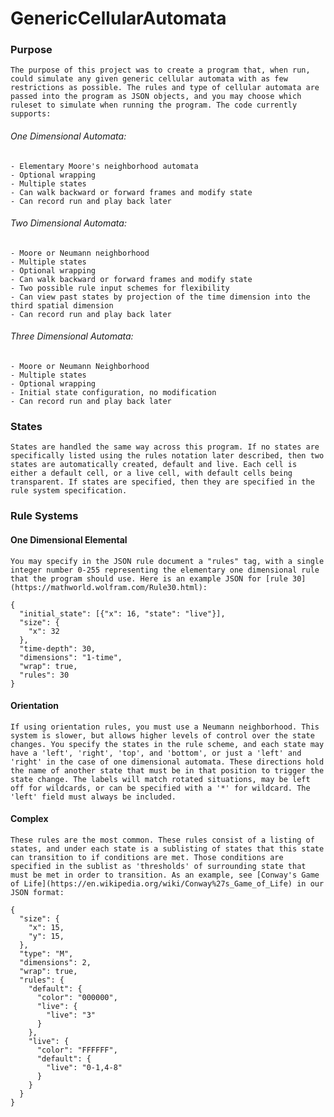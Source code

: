 # GenericCellularAutomata

### Purpose

	The purpose of this project was to create a program that, when run, could simulate any given generic cellular automata with as few restrictions as possible. The rules and type of cellular automata are passed into the program as JSON objects, and you may choose which ruleset to simulate when running the program. The code currently supports:

###### One Dimensional Automata:
	- Elementary Moore's neighborhood automata
	- Optional wrapping
	- Multiple states
	- Can walk backward or forward frames and modify state
	- Can record run and play back later
###### Two Dimensional Automata:
	- Moore or Neumann neighborhood
	- Multiple states
	- Optional wrapping
	- Can walk backward or forward frames and modify state
	- Two possible rule input schemes for flexibility
	- Can view past states by projection of the time dimension into the third spatial dimension
	- Can record run and play back later
###### Three Dimensional Automata:
	- Moore or Neumann Neighborhood
	- Multiple states
	- Optional wrapping
	- Initial state configuration, no modification
	- Can record run and play back later

### States
	States are handled the same way across this program. If no states are specifically listed using the rules notation later described, then two states are automatically created, default and live. Each cell is either a default cell, or a live cell, with default cells being transparent. If states are specified, then they are specified in the rule system specification.   

### Rule Systems

#### One Dimensional Elemental
	You may specify in the JSON rule document a "rules" tag, with a single integer number 0-255 representing the elementary one dimensional rule that the program should use. Here is an example JSON for [rule 30](https://mathworld.wolfram.com/Rule30.html): 
```
{
  "initial_state": [{"x": 16, "state": "live"}],
  "size": {
    "x": 32
  },
  "time-depth": 30,
  "dimensions": "1-time",
  "wrap": true,
  "rules": 30
}
```
#### Orientation
	If using orientation rules, you must use a Neumann neighborhood. This system is slower, but allows higher levels of control over the state changes. You specify the states in the rule scheme, and each state may have a 'left', 'right', 'top', and 'bottom', or just a 'left' and 'right' in the case of one dimensional automata. These directions hold the name of another state that must be in that position to trigger the state change. The labels will match rotated situations, may be left off for wildcards, or can be specified with a '*' for wildcard. The 'left' field must always be included.

#### Complex

	These rules are the most common. These rules consist of a listing of states, and under each state is a sublisting of states that this state can transition to if conditions are met. Those conditions are specified in the sublist as 'thresholds' of surrounding state that must be met in order to transition. As an example, see [Conway's Game of Life](https://en.wikipedia.org/wiki/Conway%27s_Game_of_Life) in our JSON format: 
	
	

```
{
  "size": {
    "x": 15,
    "y": 15,
  },
  "type": "M",
  "dimensions": 2,
  "wrap": true,
  "rules": {
    "default": {
      "color": "000000",
      "live": {
        "live": "3"
      }
    },
    "live": {
      "color": "FFFFFF",
      "default": {
        "live": "0-1,4-8"
      }
    }
  }
}
```
